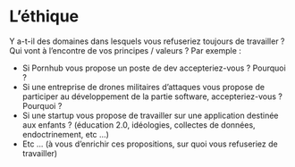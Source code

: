 # L’éthique
Y a-t-il des domaines dans lesquels vous refuseriez toujours de travailler ? Qui vont à l’encontre de vos principes / valeurs ? Par exemple :
- Si Pornhub vous propose un poste de dev accepteriez-vous ? Pourquoi ?
- Si une entreprise de drones militaires d’attaques vous propose de participer au développement de la partie software, accepteriez-vous ? Pourquoi ?
- Si une startup vous propose de travailler sur une application destinée aux enfants ? (éducation 2.0, idéologies, collectes de données, endoctrinement, etc …)
- Etc … (à vous d’enrichir ces propositions, sur quoi vous refuseriez de travailler)
